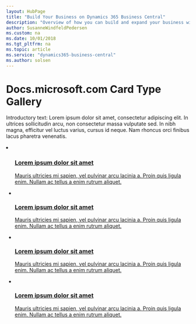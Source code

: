 ```yaml
---
layout: HubPage
title: "Build Your Business on Dynamics 365 Business Central"
description: "Overview of how you can build and expand your business with Dynamics 365 Business Central"
author: SusanneWindfeldPedersen
ms.custom: na
ms.date: 10/01/2018
ms.tgt_pltfrm: na
ms.topic: article
ms.service: "dynamics365-business-central"
ms.author: solsen
---
```


<div id="main" class="v2">
    <div class="container">
        <h1>Docs.microsoft.com Card Type Gallery</h1>
        <p>Introductory text: Lorem ipsum dolor sit amet, consectetur adipiscing elit. In ultrices sollicitudin arcu, non consectetur
            massa vulputate sed. In nibh magna, efficitur vel luctus varius, cursus id neque. Nam rhoncus orci finibus lacus
            pharetra venenatis.</p>
            <li>
                <ul id="cardtypes">
                    <a href="https://docs.microsoft.com/en-us/dynamics365/business-central/dev-itpro/">
                                    <div class="cardSize">
                                        <div class="cardPadding">
                                            <div class="card">
                                                <div class="cardImageOuter">
                                                    <div class="cardImage">
                                                        <img src="../media/search-icon.png" alt="" />
                                                    </div>
                                                </div>
                                                <div class="cardText">
                                                    <h3>Lorem ipsum dolor sit amet</h3>
                                                    <p>Mauris ultricies mi sapien, vel pulvinar arcu lacinia a. Proin quis ligula
                                                        enim. Nullam ac tellus a enim rutrum aliquet.</p>
                                                </div>
                                            </div>
                                        </div>
                                    </div>
                                </a>
                            </li>
                            <li>
                                <a href="https://docs.microsoft.com/en-us/dynamics365/business-central/dev-itpro/">
                                    <div class="cardSize">
                                        <div class="cardPadding">
                                            <div class="card">
                                                <div class="cardImageOuter">
                                                    <div class="cardImage">
                                                        <img src="../media/search-icon.png" alt="" />
                                                    </div>
                                                </div>
                                                <div class="cardText">
                                                    <h3>Lorem ipsum dolor sit amet</h3>
                                                    <p>Mauris ultricies mi sapien, vel pulvinar arcu lacinia a. Proin quis ligula
                                                        enim. Nullam ac tellus a enim rutrum aliquet.</p>
                                                </div>
                                            </div>
                                        </div>
                                    </div>
                                </a>
                            </li>
                            <li>
                                <a href="https://docs.microsoft.com/en-us/dynamics365/business-central/dev-itpro/">
                                    <div class="cardSize">
                                        <div class="cardPadding">
                                            <div class="card">
                                                <div class="cardImageOuter">
                                                    <div class="cardImage">
                                                        <img src="../media/search-icon.png" alt="" />
                                                    </div>
                                                </div>
                                                <div class="cardText">
                                                    <h3>Lorem ipsum dolor sit amet</h3>
                                                    <p>Mauris ultricies mi sapien, vel pulvinar arcu lacinia a. Proin quis ligula
                                                        enim. Nullam ac tellus a enim rutrum aliquet.</p>
                                                </div>
                                            </div>
                                        </div>
                                    </div>
                                </a>
                            </li>
                            <li>
                                <a href="https://docs.microsoft.com/en-us/dynamics365/business-central/dev-itpro/">
                                    <div class="cardSize">
                                        <div class="cardPadding">
                                            <div class="card">
                                                <div class="cardImageOuter">
                                                    <div class="cardImage">
                                                        <img src="../media/search-icon.png" alt="" />
                                                    </div>
                                                </div>
                                                <div class="cardText">
                                                    <h3>Lorem ipsum dolor sit amet</h3>
                                                    <p>Mauris ultricies mi sapien, vel pulvinar arcu lacinia a. Proin quis ligula
                                                        enim. Nullam ac tellus a enim rutrum aliquet.</p>
                                                </div>
                                            </div>
                                        </div>
                                    </div>
                                </a>
                            </li>
                        </ul>
                    </li>
</div>